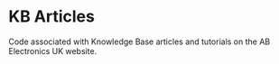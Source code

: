 # KB Articles
Code associated with Knowledge Base articles and tutorials on the AB Electronics UK website.
